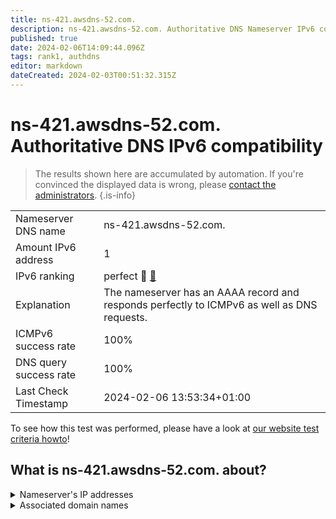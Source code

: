 ```yaml
---
title: ns-421.awsdns-52.com.
description: ns-421.awsdns-52.com. Authoritative DNS Nameserver IPv6 compatibility
published: true
date: 2024-02-06T14:09:44.096Z
tags: rank1, authdns
editor: markdown
dateCreated: 2024-02-03T00:51:32.315Z
---
```


# ns-421.awsdns-52.com. Authoritative DNS IPv6 compatibility

> The results shown here are accumulated by automation. If you're convinced the displayed data is wrong, please [contact the administrators](/howto/chat). 
{.is-info}




|   |   |
| - | - |
| Nameserver DNS name | ns-421.awsdns-52.com.
| Amount IPv6 address | 1
| IPv6 ranking | perfect :1st_place_medal: [🔗](/howto/ranking) |
| Explanation | The nameserver has an AAAA record and responds perfectly to ICMPv6 as well as DNS requests. |
| ICMPv6 success rate | 100%|
| DNS query success rate | 100% |
| Last Check Timestamp | 2024-02-06 13:53:34+01:00 |

To see how this test was performed, please have a look at [our website test criteria howto](/howto/testcriteria/authdns)!


## What is ns-421.awsdns-52.com. about?




<details>
<summary>Nameserver's IP addresses</summary>

2600:9000:5301:a500::1

</details>



<details>
<summary>Associated domain names</summary>

github.com

</details>
